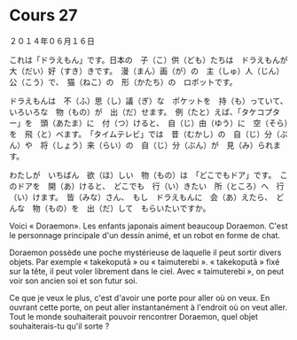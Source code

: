 Cours 27
=======

２０１４年０６月１６日


これは「ドラえもん」です。日本の　子（こ）供（ども）たちは　ドラえもんが　大（だい）好（すき）きです。　漫（まん）画（が）の　主（しゅ）人（じん）公（こう）で、　猫（ねこ）の　形（かたち）の　ロボットです。

ドラえもんは　不（ふ）思（し）議（ぎ）な　ポケットを　持（も）っていて、　いろいろな　物（もの）が　出（だ）せます。　例（たと）えば、「タケコプター」を　頭（あたま）に　付（つ）けると、　自（じ）由（ゆう）に　空（そら）を　飛（と）べます。　「タイムテレビ」では　昔（むかし）の　自（じ）分（ぶん）や　将（しょう）来（らい）の　自（じ）分（ぶん）が　見（み）られます。

わたしが　いちばん　欲（ほ）しい　物（もの）は　「どこでもドア」です。　このドアを　開（あ）けると、　どこでも　行（い）きたい　所（ところ）へ　行（い）けます。　皆（みな）さん、　もし　ドラえもんに　会（あ）えたら、　どんな　物（もの）を　出（だ）して　もらいたいですか。

Voici « Doraemon». Les enfants japonais aiment beaucoup Doraemon. C'est le personnage principale d'un dessin animé, et un robot en forme de chat.

Doraemon possède une poche mystérieuse de laquelle il peut sortir divers objets. Par exemple « takekoputā » ou « taimuterebi ». « takekoputā » fixé sur la tête, il peut voler librement dans le ciel. Avec « taimuterebi », on peut voir son ancien soi et son futur soi.

Ce que je veux le plus, c'est d'avoir une porte pour aller où on veux. En ouvrant cette porte, on peut aller instantanément à l'endroit où on veut aller. Tout le monde souhaiterait pouvoir rencontrer Doraemon, quel objet souhaiterais-tu qu'il sorte ?